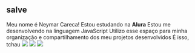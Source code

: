 ## salve 
Meu nome é Neymar Careca!
Estou estudando na **Alura** [](https://www.alura.com.br/)
Estou me desenvolvendo na linguagem JavaScript
Utilizo esse espaço para minha organização e compartilhamento dos meu projetos desenvolvidos
É isso, tchau
![](https://media1.tenor.com/m/2HffOAf70YEAAAAd/sheikh-neymar-neymar.gif)
![](https://media1.tenor.com/m/7LUjVKErrnsAAAAC/neymar-neymar-jr.gif)
![](https://media1.tenor.com/m/COM78THbePQAAAAd/neymar.gif)

